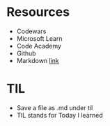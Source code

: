 # Resources

- Codewars
- Microsoft Learn
- Code Academy
- Github
- Markdown [link](https://docs.github.com/en/get-started/writing-on-github/getting-started-with-writing-and-formatting-on-github/basic-writing-and-formatting-syntax)

# TIL

- Save a file as .md under til
- TIL stands for Today I learned

